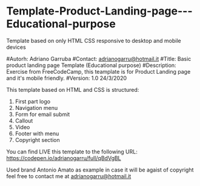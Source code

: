 # Template-Product-Landing-page---Educational-purpose
Template based on only HTML CSS responsive to desktop and mobile devices

#Autorh: Adriano Garruba
#Contact: adrianogarru@hotmail.it
#Title: Basic product landing page Template (Educational purpose)
#Description: Exercise from FreeCodeCamp, this teamplate is for Product Landing page and it's mobile friendly.
#Version: 1.0 24/3/2020

This template based on HTML and CSS is structured:
1) First part logo
2) Navigation menu
3) Form for email submit
4) Callout
5) Video
6) Footer with menu
7) Copyright section

You can find LIVE this template to the following URL: https://codepen.io/adrianogarru/full/qBdVgBL

Used brand Antonio Amato as example in case it will be agaist of copyright feel free to contact me at adrianogarru@hotmail.it

